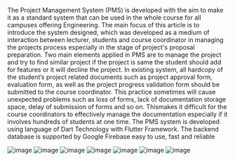 The Project Management System (PMS) is developed with the aim to make it as a standard 
system that can be used in the whole course for all campuses offering Engineering. The main 
focus of this article is to introduce the system designed, which was developed as a medium of 
interaction between lecturer, students and course coordinator in managing the projects process 
especially in the stage of project's proposal preparation. Two main elements applied in PMS are 
to manage the project and try to find similar project if the project is same the student should 
add for features or it will decline the project. In existing system, all hardcopy of the student’s 
project related documents such as project approval form, evaluation form, as well as the project 
progress validation form should be submitted to the course coordinator. This practice 
sometimes will cause unexpected problems such as loss of forms, lack of documentation 
storage space, delay of submission of forms and so on. Thismakes it difficult for the course 
coordinators to effectively manage the documentation especially if it involves hundreds of 
students at one time. The PMS system is developed using language of Dart Technology with 
Flutter Framework. The backend database is supported by Google Firebase easy to use, fast and 
reliable

![image](https://github.com/malpaniraghav65/web_login_signup/assets/111878976/c8b449cf-d25f-4e6f-a623-762e2ca3f4de)
![image](https://github.com/malpaniraghav65/web_login_signup/assets/111878976/1263067b-c938-490a-b4e8-7bd25817b7fa)
![image](https://github.com/malpaniraghav65/web_login_signup/assets/111878976/1b342516-af52-493a-80a7-e6fdefd152a3)
![image](https://github.com/malpaniraghav65/web_login_signup/assets/111878976/64d96dec-5db5-4d61-a687-518e8058639d)
![image](https://github.com/malpaniraghav65/web_login_signup/assets/111878976/2d9e7ad3-560e-4fcb-81a1-8aa525f1cfbd)
![image](https://github.com/malpaniraghav65/web_login_signup/assets/111878976/d7927cc1-9ae2-49dd-8b2d-f8551104a164)
![image](https://github.com/malpaniraghav65/web_login_signup/assets/111878976/c8b43a86-86f3-426c-9c41-fbe50a71ad95)
